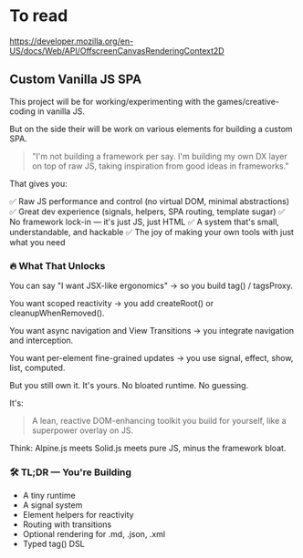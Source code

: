 # To read

<https://developer.mozilla.org/en-US/docs/Web/API/OffscreenCanvasRenderingContext2D>

## Custom Vanilla JS SPA

This project will be for working/experimenting with the games/creative-coding in vanilla JS.

But on the side their will be work on various elements for building a custom SPA.

> "I'm not building a framework per say. I'm building my own DX layer on top of raw JS, taking inspiration from good ideas in frameworks."

That gives you:

✅ Raw JS performance and control (no virtual DOM, minimal abstractions)
✅ Great dev experience (signals, helpers, SPA routing, template sugar)
✅ No framework lock-in — it's just JS, just HTML
✅ A system that's small, understandable, and hackable
✅ The joy of making your own tools with just what you need

### 🔥 What That Unlocks

You can say "I want JSX-like ergonomics" → so you build tag() / tagsProxy.

You want scoped reactivity → you add createRoot() or cleanupWhenRemoved().

You want async navigation and View Transitions → you integrate navigation and <a> interception.

You want per-element fine-grained updates → you use signal, effect, show, list, computed.

But you still own it. It's yours. No bloated runtime. No guessing.

It's:

> A lean, reactive DOM-enhancing toolkit you build for yourself, like a superpower overlay on JS.

Think: Alpine.js meets Solid.js meets pure JS, minus the framework bloat.

### 🛠️ TL;DR — You're Building

- A tiny runtime
- A signal system
- Element helpers for reactivity
- Routing with transitions
- Optional rendering for .md, .json, .xml
- Typed tag() DSL
